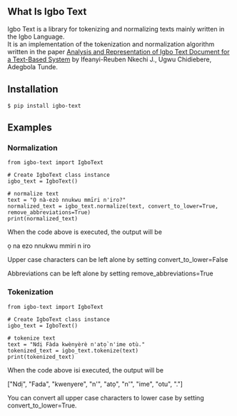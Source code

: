 ## What Is Igbo Text

Igbo Text is a library for tokenizing and normalizing texts mainly written in the Igbo Language.  
It is an implementation of the tokenization and normalization algorithm written in the paper <a href="https://www.researchgate.net/publication/318501476_Analysis_and_Representation_of_Igbo_Text_Document_for_a_Text-Based_System?enrichId=rgreq-8708d83d73199c40eb075b060e650734-XXX&enrichSource=Y292ZXJQYWdlOzMxODUwMTQ3NjtBUzo1MzkxNTM1MTczNDI3MjBAMTUwNTU1NTYyMzQ1MA%3D%3D&el=1_x_2&_esc=publicationCoverPdf">Analysis and Representation of Igbo Text Document for a Text-Based System</a> by Ifeanyi-Reuben Nkechi J., Ugwu Chidiebere, Adegbola Tunde.

## Installation

```
$ pip install igbo-text
```

## Examples

### Normalization

```
from igbo-text import IgboText

# Create IgboText class instance
igbo_text = IgboText()

# normalize text 
text = "Ọ nà-ezò nnukwu mmīri n'iro?"
normalized_text = igbo_text.normalize(text, convert_to_lower=True, remove_abbreviations=True)
print(normalized_text)
```

When the code above is executed, the output will be  

ọ na ezo nnukwu mmiri n iro

Upper case characters can be left alone by setting convert_to_lower=False

Abbreviations can be left alone by setting remove_abbreviations=True

### Tokenization

```
from igbo-text import IgboText

# Create IgboText class instance
igbo_text = IgboText()

# tokenize text
text = "Ndị Fàda kwènyèrè n'atọ̀ n'ime otù."
tokenized_text = igbo_text.tokenize(text)
print(tokenized_text)
```

When the code above isi executed, the output will be

["Ndị", "Fada", "kwenyere", "n'", "atọ", "n'", "ime", "otu", "."]

You can convert all upper case characters to lower case by setting convert_to_lower=True.